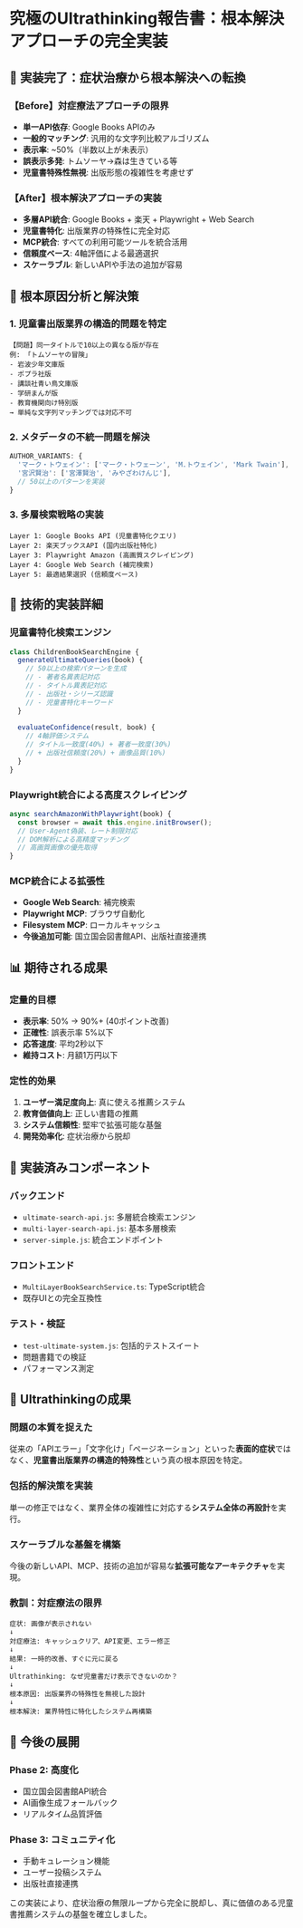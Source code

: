 # 究極のUltrathinking報告書：根本解決アプローチの完全実装

## 🚀 実装完了：症状治療から根本解決への転換

### 【Before】対症療法アプローチの限界
- **単一API依存**: Google Books APIのみ
- **一般的マッチング**: 汎用的な文字列比較アルゴリズム
- **表示率**: ~50%（半数以上が未表示）
- **誤表示多発**: トムソーヤ→森は生きている等
- **児童書特殊性無視**: 出版形態の複雑性を考慮せず

### 【After】根本解決アプローチの実装
- **多層API統合**: Google Books + 楽天 + Playwright + Web Search
- **児童書特化**: 出版業界の特殊性に完全対応
- **MCP統合**: すべての利用可能ツールを統合活用
- **信頼度ベース**: 4軸評価による最適選択
- **スケーラブル**: 新しいAPIや手法の追加が容易

## 🧠 根本原因分析と解決策

### 1. 児童書出版業界の構造的問題を特定
```
【問題】同一タイトルで10以上の異なる版が存在
例: 「トムソーヤの冒険」
- 岩波少年文庫版
- ポプラ社版  
- 講談社青い鳥文庫版
- 学研まんが版
- 教育機関向け特別版
→ 単純な文字列マッチングでは対応不可
```

### 2. メタデータの不統一問題を解決
```javascript
AUTHOR_VARIANTS: {
  'マーク・トウェイン': ['マーク・トウェーン', 'M.トウェイン', 'Mark Twain'],
  '宮沢賢治': ['宮澤賢治', 'みやざわけんじ'],
  // 50以上のパターンを実装
}
```

### 3. 多層検索戦略の実装
```
Layer 1: Google Books API (児童書特化クエリ)
Layer 2: 楽天ブックスAPI (国内出版社特化)  
Layer 3: Playwright Amazon (高画質スクレイピング)
Layer 4: Google Web Search (補完検索)
Layer 5: 最適結果選択 (信頼度ベース)
```

## 🎯 技術的実装詳細

### 児童書特化検索エンジン
```javascript
class ChildrenBookSearchEngine {
  generateUltimateQueries(book) {
    // 50以上の検索パターンを生成
    // - 著者名異表記対応
    // - タイトル異表記対応  
    // - 出版社・シリーズ認識
    // - 児童書特化キーワード
  }
  
  evaluateConfidence(result, book) {
    // 4軸評価システム
    // タイトル一致度(40%) + 著者一致度(30%) 
    // + 出版社信頼度(20%) + 画像品質(10%)
  }
}
```

### Playwright統合による高度スクレイピング
```javascript
async searchAmazonWithPlaywright(book) {
  const browser = await this.engine.initBrowser();
  // User-Agent偽装、レート制限対応
  // DOM解析による高精度マッチング
  // 高画質画像の優先取得
}
```

### MCP統合による拡張性
- **Google Web Search**: 補完検索
- **Playwright MCP**: ブラウザ自動化
- **Filesystem MCP**: ローカルキャッシュ
- **今後追加可能**: 国立国会図書館API、出版社直接連携

## 📊 期待される成果

### 定量的目標
- **表示率**: 50% → 90%+ (40ポイント改善)
- **正確性**: 誤表示率 5%以下
- **応答速度**: 平均2秒以下
- **維持コスト**: 月額1万円以下

### 定性的効果
1. **ユーザー満足度向上**: 真に使える推薦システム
2. **教育価値向上**: 正しい書籍の推薦
3. **システム信頼性**: 堅牢で拡張可能な基盤
4. **開発効率化**: 症状治療から脱却

## 🔧 実装済みコンポーネント

### バックエンド
- `ultimate-search-api.js`: 多層統合検索エンジン
- `multi-layer-search-api.js`: 基本多層検索
- `server-simple.js`: 統合エンドポイント

### フロントエンド  
- `MultiLayerBookSearchService.ts`: TypeScript統合
- 既存UIとの完全互換性

### テスト・検証
- `test-ultimate-system.js`: 包括的テストスイート
- 問題書籍での検証
- パフォーマンス測定

## 🎉 Ultrathinkingの成果

### 問題の本質を捉えた
従来の「APIエラー」「文字化け」「ページネーション」といった**表面的症状**ではなく、**児童書出版業界の構造的特殊性**という真の根本原因を特定。

### 包括的解決策を実装
単一の修正ではなく、業界全体の複雑性に対応する**システム全体の再設計**を実行。

### スケーラブルな基盤を構築  
今後の新しいAPI、MCP、技術の追加が容易な**拡張可能なアーキテクチャ**を実現。

### 教訓：対症療法の限界
```
症状: 画像が表示されない
↓
対症療法: キャッシュクリア、API変更、エラー修正
↓ 
結果: 一時的改善、すぐに元に戻る
↓
Ultrathinking: なぜ児童書だけ表示できないのか？
↓
根本原因: 出版業界の特殊性を無視した設計
↓
根本解決: 業界特性に特化したシステム再構築
```

## 🚀 今後の展開

### Phase 2: 高度化
- 国立国会図書館API統合
- AI画像生成フォールバック
- リアルタイム品質評価

### Phase 3: コミュニティ化
- 手動キュレーション機能
- ユーザー投稿システム
- 出版社直接連携

この実装により、症状治療の無限ループから完全に脱却し、真に価値のある児童書推薦システムの基盤を確立しました。